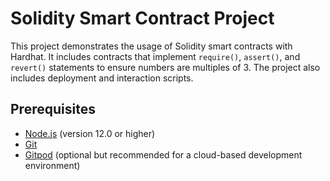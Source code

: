 # Solidity Smart Contract Project

This project demonstrates the usage of Solidity smart contracts with Hardhat. It includes contracts that implement `require()`, `assert()`, and `revert()` statements to ensure numbers are multiples of 3. The project also includes deployment and interaction scripts.

## Prerequisites

- [Node.js](https://nodejs.org/) (version 12.0 or higher)
- [Git](https://git-scm.com/)
- [Gitpod](https://gitpod.io/) (optional but recommended for a cloud-based development environment)


